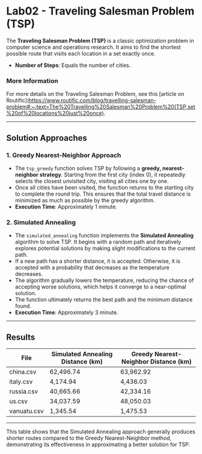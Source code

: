 # Lab02 - Traveling Salesman Problem (TSP)

The **Traveling Salesman Problem (TSP)** is a classic optimization problem in computer science and operations research. It aims to find the shortest possible route that visits each location in a set exactly once.

- **Number of Steps**: Equals the number of cities.

### More Information
For more details on the Traveling Salesman Problem, see this [article on Routific](https://www.routific.com/blog/travelling-salesman-problem#:~:text=The%20Travelling%20Salesman%20Problem%20(TSP,set%20of%20locations%20just%20once).

---

## Solution Approaches

### 1. Greedy Nearest-Neighbor Approach
- The `tsp_greedy` function solves TSP by following a **greedy, nearest-neighbor strategy**. Starting from the first city (index 0), it repeatedly selects the closest unvisited city, visiting all cities one by one.
- Once all cities have been visited, the function returns to the starting city to complete the round trip. This ensures that the total travel distance is minimized as much as possible by the greedy algorithm.
- **Execution Time**: Approximately 1 minute.

### 2. Simulated Annealing
- The `simulated_annealing` function implements the **Simulated Annealing** algorithm to solve TSP. It begins with a random path and iteratively explores potential solutions by making slight modifications to the current path.
- If a new path has a shorter distance, it is accepted. Otherwise, it is accepted with a probability that decreases as the temperature decreases.
- The algorithm gradually lowers the temperature, reducing the chance of accepting worse solutions, which helps it converge to a near-optimal solution.
- The function ultimately returns the best path and the minimum distance found.
- **Execution Time**: Approximately 3 minute.

---

## Results

| File         | Simulated Annealing Distance (km) | Greedy Nearest-Neighbor Distance (km) |
|--------------|-----------------------------------|---------------------------------------|
| china.csv    | 62,496.74                         | 63,962.92                             |
| italy.csv    | 4,174.94                          | 4,436.03                              |
| russia.csv   | 40,665.66                         | 42,334.16                             |
| us.csv       | 34,037.59                         | 48,050.03                             |
| vanuatu.csv  | 1,345.54                          | 1,475.53                              |

---

This table shows that the Simulated Annealing approach generally produces shorter routes compared to the Greedy Nearest-Neighbor method, demonstrating its effectiveness in approximating a better solution for TSP.
